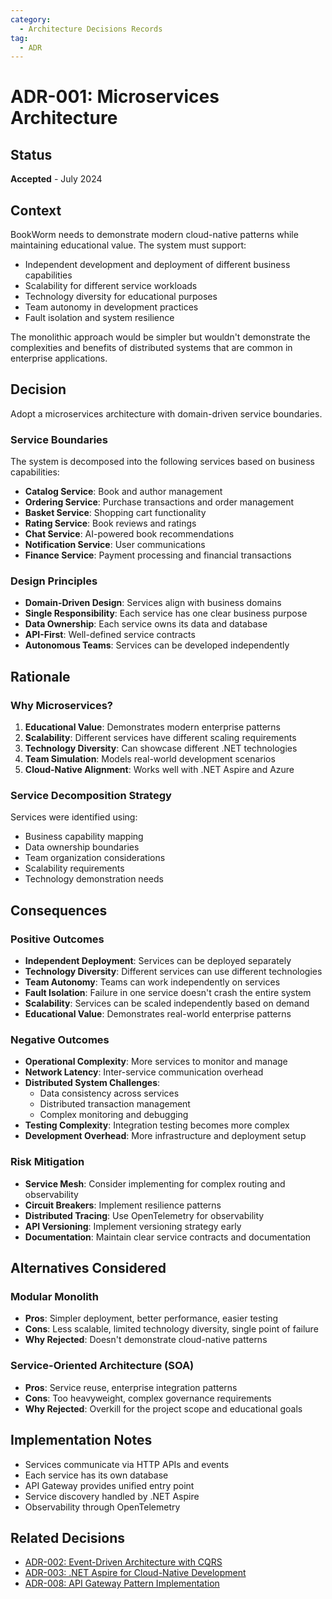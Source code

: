 ```yaml
---
category:
  - Architecture Decisions Records
tag:
  - ADR
---
```


# ADR-001: Microservices Architecture

## Status

**Accepted** - July 2024

## Context

BookWorm needs to demonstrate modern cloud-native patterns while maintaining educational value. The system must support:

- Independent development and deployment of different business capabilities
- Scalability for different service workloads
- Technology diversity for educational purposes
- Team autonomy in development practices
- Fault isolation and system resilience

The monolithic approach would be simpler but wouldn't demonstrate the complexities and benefits of distributed systems that are common in enterprise applications.

## Decision

Adopt a microservices architecture with domain-driven service boundaries.

### Service Boundaries

The system is decomposed into the following services based on business capabilities:

- **Catalog Service**: Book and author management
- **Ordering Service**: Purchase transactions and order management
- **Basket Service**: Shopping cart functionality
- **Rating Service**: Book reviews and ratings
- **Chat Service**: AI-powered book recommendations
- **Notification Service**: User communications
- **Finance Service**: Payment processing and financial transactions

### Design Principles

- **Domain-Driven Design**: Services align with business domains
- **Single Responsibility**: Each service has one clear business purpose
- **Data Ownership**: Each service owns its data and database
- **API-First**: Well-defined service contracts
- **Autonomous Teams**: Services can be developed independently

## Rationale

### Why Microservices?

1. **Educational Value**: Demonstrates modern enterprise patterns
2. **Scalability**: Different services have different scaling requirements
3. **Technology Diversity**: Can showcase different .NET technologies
4. **Team Simulation**: Models real-world development scenarios
5. **Cloud-Native Alignment**: Works well with .NET Aspire and Azure

### Service Decomposition Strategy

Services were identified using:

- Business capability mapping
- Data ownership boundaries
- Team organization considerations
- Scalability requirements
- Technology demonstration needs

## Consequences

### Positive Outcomes

- **Independent Deployment**: Services can be deployed separately
- **Technology Diversity**: Different services can use different technologies
- **Team Autonomy**: Teams can work independently on services
- **Fault Isolation**: Failure in one service doesn't crash the entire system
- **Scalability**: Services can be scaled independently based on demand
- **Educational Value**: Demonstrates real-world enterprise patterns

### Negative Outcomes

- **Operational Complexity**: More services to monitor and manage
- **Network Latency**: Inter-service communication overhead
- **Distributed System Challenges**:
  - Data consistency across services
  - Distributed transaction management
  - Complex monitoring and debugging
- **Testing Complexity**: Integration testing becomes more complex
- **Development Overhead**: More infrastructure and deployment setup

### Risk Mitigation

- **Service Mesh**: Consider implementing for complex routing and observability
- **Circuit Breakers**: Implement resilience patterns
- **Distributed Tracing**: Use OpenTelemetry for observability
- **API Versioning**: Implement versioning strategy early
- **Documentation**: Maintain clear service contracts and documentation

## Alternatives Considered

### Modular Monolith

- **Pros**: Simpler deployment, better performance, easier testing
- **Cons**: Less scalable, limited technology diversity, single point of failure
- **Why Rejected**: Doesn't demonstrate cloud-native patterns

### Service-Oriented Architecture (SOA)

- **Pros**: Service reuse, enterprise integration patterns
- **Cons**: Too heavyweight, complex governance requirements
- **Why Rejected**: Overkill for the project scope and educational goals

## Implementation Notes

- Services communicate via HTTP APIs and events
- Each service has its own database
- API Gateway provides unified entry point
- Service discovery handled by .NET Aspire
- Observability through OpenTelemetry

## Related Decisions

- [ADR-002: Event-Driven Architecture with CQRS](adr-002-event-driven-cqrs.md)
- [ADR-003: .NET Aspire for Cloud-Native Development](adr-003-aspire-cloud-native.md)
- [ADR-008: API Gateway Pattern Implementation](adr-008-api-gateway.md)
